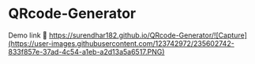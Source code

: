 # QRcode-Generator
Demo link 🔗 https://surendhar182.github.io/QRcode-Generator/![Capture](https://user-images.githubusercontent.com/123742972/235602742-833f857e-37ad-4c54-a1eb-a2d13a5a6517.PNG)

